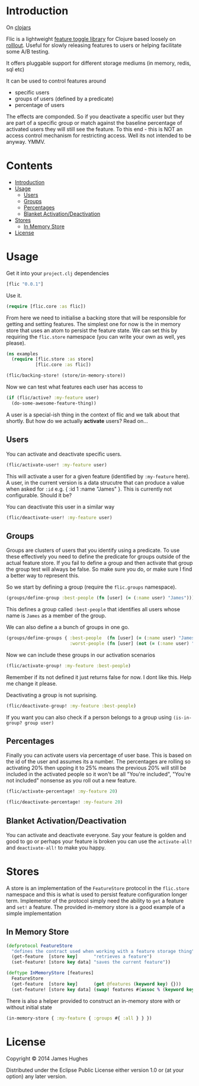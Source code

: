 # Introduction

On [clojars](https://clojars.org/flic)

Flic is a lightweight [feature toggle library](http://martinfowler.com/bliki/FeatureToggle.html) for Clojure based loosely on [rolllout](https://github.com/FetLife/rollout).  Useful for slowly releasing features to users or helping facilitate some A/B testing.

It offers pluggable support for different storage mediums (in memory, redis, sql etc)

It can be used to control features around

- specific users
- groups of users (defined by a predicate)
- percentage of users

The effects are componded.  So if you deactivate a specific user but they are part of a specific group or match against the baseline percentage of activated users they will still see the feature.  To this end - this is NOT an access control mechanism for restricting access.  Well its not intended to be anyway. YMMV.  

# Contents

- [Introduction](#introduction)
- [Usage](#usage)
	- [Users](#users)
	- [Groups](#groups)
	- [Percentages](#percentages)
	- [Blanket Activation/Deactivation](#blanket-activationdeactivation)
- [Stores](#stores)
	- [In Memory Store](#in-memory-store)
- [License](#license)
    
# Usage

Get it into your `project.clj` dependencies

```clojure
[flic "0.0.1"]
```

Use it.

```clojure
(require [flic.core :as flic])
```

From here we need to initialise a backing store that will be responsible for getting and setting features. The simplest one for now is the in memory store that uses an atom to persist the feature state.  We can set this by requiring the `flic.store` namespace (you can write your own as well, yes please).

```clojure
(ns examples
  (require [flic.store :as store]
           [flic.core :as flic])

(flic/backing-store! (store/in-memory-store))
```

Now we can test what features each user has access to

```clojure
(if (flic/active? :my-feature user)
  (do-some-awesome-feature-thing))
```

A user is a special-ish thing in the context of flic and we talk about that shortly.  But how do we actually __activate__ users?  Read on...

## Users

You can activate and deactivate specific users.

```clojure
(flic/activate-user! :my-feature user)
```

This will activate a user for a given feature (identified by `:my-feature` here).  A user, in the current version is a data strucutre that can produce a value when asked for `:id` e.g. { :id 1 :name "James" }.  This is currently not configurable.  Should it be?

You can deactivate this user in a similar way

```clojure
(flic/deactivate-user! :my-feature user)
```

## Groups

Groups are clusters of users that you identify using a predicate.  To use these effectively you need to define the predicate for groups outside of the actual feature store.  If you fail to define a group and then activate that group the group test will always be false. So make sure you do, or make sure I find a better way to represent this.

So we start by defining a group (require the `flic.groups` namespace).

```clojure
(groups/define-group :best-people (fn [user] (= (:name user) "James")))
```

This defines a group called `:best-people` that identifies all users whose name is `James` as a member of the group.

We can also define a a bunch of groups in one go.

```clojure
(groups/define-groups { :best-people  (fn [user] (= (:name user) "James"))
                        :worst-people (fn [user] (not (= (:name user) "James"))) })
```

Now we can include these groups in our activation scenarios

```clojure
(flic/activate-group! :my-feature :best-people)
```

Remember if its not defined it just returns false for now.  I dont like this.  Help me change it please.

Deactivating a group is not suprising.

```clojure
(flic/deactivate-group! :my-feature :best-people)
```

If you want you can also check if a person belongs to a group using
`(is-in-group? group user)`

## Percentages

Finally you can activate users via percentage of user base.  This is based on the id of the user and assumes its a number.  The percentages are rolling so activating 20% then upping it to 25% means the previous 20% will still be included in the activated people so it won't be all "You're included", "You're not included" nonsense as you roll out a new feature.

```clojure
(flic/activate-percentage! :my-feature 20)

(flic/deactivate-percentage! :my-feature 20)
```

## Blanket Activation/Deactivation

You can activate and deactivate everyone.  Say your feature is golden and good to go or perhaps your feature is broken you can use the `activate-all!` and `deactivate-all!` to make you happy.

# Stores

A store is an implementation of the `FeatureStore` protocol in the `flic.store` namespace and this is what is used to persist feature configuration longer term.  Implementor of the protocol simply need the ability to `get` a feature and `set!` a feature.  The provided in-memory store is a good example of a simple implementation

## In Memory Store

```clojure
(defprotocol FeatureStore
  "defines the contract used when working with a feature storage thing"
  (get-feature  [store key]      "retrieves a feature")
  (set-feature! [store key data] "saves the current feature"))

(deftype InMemoryStore [features]
  FeatureStore
  (get-feature  [store key]      (get @features (keyword key) {}))
  (set-feature! [store key data] (swap! features #(assoc % (keyword key) data))))
```

There is also a helper provided to construct an in-memory store with or without initial state

```clojure
(in-memory-store { :my-feature { :groups #{ :all } } })
```

# License

Copyright © 2014 James Hughes

Distributed under the Eclipse Public License either version 1.0 or (at
your option) any later version.
